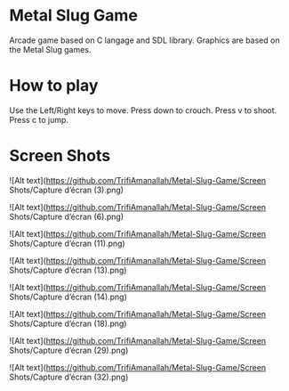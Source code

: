 # Metal Slug Game
Arcade game based on C langage and SDL library.
Graphics are based on the Metal Slug games.

# How to play
Use the Left/Right keys to move.
Press down to crouch.
Press v to shoot.
Press c to jump.

# Screen Shots

![Alt text](https://github.com/TrifiAmanallah/Metal-Slug-Game/Screen Shots/Capture d’écran (3).png)

![Alt text](https://github.com/TrifiAmanallah/Metal-Slug-Game/Screen Shots/Capture d’écran (6).png)

![Alt text](https://github.com/TrifiAmanallah/Metal-Slug-Game/Screen Shots/Capture d’écran (11).png)

![Alt text](https://github.com/TrifiAmanallah/Metal-Slug-Game/Screen Shots/Capture d’écran (13).png)

![Alt text](https://github.com/TrifiAmanallah/Metal-Slug-Game/Screen Shots/Capture d’écran (14).png)

![Alt text](https://github.com/TrifiAmanallah/Metal-Slug-Game/Screen Shots/Capture d’écran (18).png)

![Alt text](https://github.com/TrifiAmanallah/Metal-Slug-Game/Screen Shots/Capture d’écran (29).png)

![Alt text](https://github.com/TrifiAmanallah/Metal-Slug-Game/Screen Shots/Capture d’écran (32).png)
